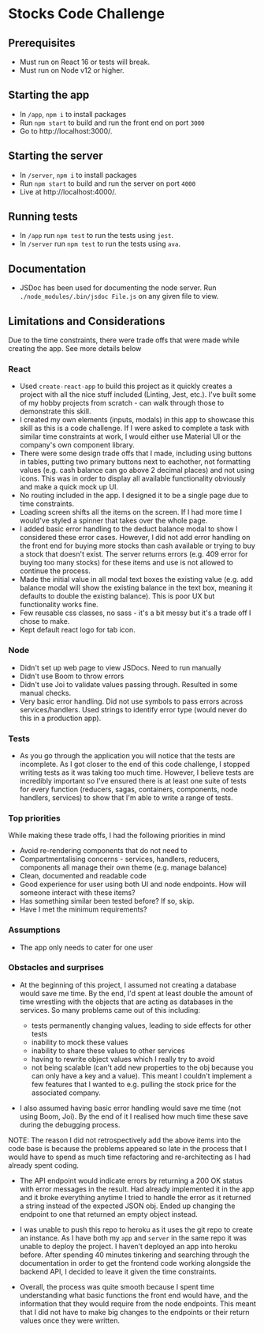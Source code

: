 # Stocks Code Challenge

## Prerequisites
- Must run on React 16 or tests will break.
- Must run on Node v12 or higher.

## Starting the app

-  In `/app`, `npm i` to install packages
-  Run `npm start` to build and run the front end on port `3000`
-  Go to http://localhost:3000/.

## Starting the server
-  In `/server`, `npm i` to install packages
-  Run `npm start` to build and run the server on port `4000`
-  Live at http://localhost:4000/.

## Running tests

-  In `/app` run `npm test` to run the tests using `jest`.
-  In `/server` run `npm test` to run the tests using `ava`.

## Documentation

-  JSDoc has been used for documenting the node server. Run `./node_modules/.bin/jsdoc File.js` on any given file to view.

## Limitations and Considerations
Due to the time constraints, there were trade offs that were made while creating the app. See more details below

### React
-  Used `create-react-app` to build this project as it quickly creates a project with all the nice stuff included (Linting, Jest, etc.). I've built some of my hobby projects from scratch - can walk through those to demonstrate this skill.
-  I created my own elements (inputs, modals) in this app to showcase this skill as this is a code challenge. If I were asked to complete a task with similar time constraints at work, I would either use Material UI or the company's own component library.
-  There were some design trade offs that I made, including using buttons in tables, putting two primary buttons next to eachother, not formatting values (e.g. cash balance can go above 2 decimal places) and not using icons. This was in order to display all available functionality obviously and make a quick mock up UI.
-  No routing included in the app. I designed it to be a single page due to time constraints.
-  Loading screen shifts all the items on the screen. If I had more time I would've styled a spinner that takes over the whole page.
-  I added basic error handling to the deduct balance modal to show I considered these error cases. However, I did not add error handling on the front end for buying more stocks than cash available or trying to buy a stock that doesn't exist. The server returns errors (e.g. 409 error for buying too many stocks) for these items and use is not allowed to continue the process.
-  Made the initial value in all modal text boxes the existing value (e.g. add balance modal will show the existing balance in the text box, meaning it defaults to double the existing balance). This is poor UX but functionality works fine.
-  Few reusable css classes, no sass - it's a bit messy but it's a trade off I chose to make.
-  Kept default react logo for tab icon.

### Node
-  Didn't set up web page to view JSDocs. Need to run manually
-  Didn't use Boom to throw errors
-  Didn't use Joi to validate values passing through. Resulted in some manual checks.
-  Very basic error handling. Did not use symbols to pass errors across services/handlers. Used strings to identify error type (would never do this in a production app).

### Tests
-  As you go through the application you will notice that the tests are incomplete. As I got closer to the end of this code challenge, I stopped writing tests as it was taking too much time. However, I believe tests are incredibly important so I've ensured there is at least one suite of tests for every function (reducers, sagas, containers, components, node handlers, services) to show that I'm able to write a range of tests.

### Top priorities
While making these trade offs, I had the following priorities in mind
-  Avoid re-rendering components that do not need to
-  Compartmentalising concerns - services, handlers, reducers, components all manage their own theme (e.g. manage balance)
-  Clean, documented and readable code
-  Good experience for user using both UI and node endpoints. How will someone interact with these items?
-  Has something similar been tested before? If so, skip.
-  Have I met the minimum requirements?

### Assumptions
-  The app only needs to cater for one user

### Obstacles and surprises
-  At the beginning of this project, I assumed not creating a database would save me time. By the end, I'd spent at least double the amount of time wrestling with the objects that are acting as databases in the services. So many problems came out of this including:
    - tests permanently changing values, leading to side effects for other tests
    - inability to mock these values
    - inability to share these values to other services
    - having to rewrite object values which I really try to avoid
    - not being scalable (can't add new properties to the obj because you can only have a key and a value). This meant I couldn't implement a few features that I wanted to e.g. pulling the stock price for the associated company.

-  I also assumed having basic error handling would save me time (not using Boom, Joi). By the end of it I realised how much time these save during the debugging process.

NOTE: The reason I did not retrospectively add the above items into the code base is because the problems appeared so late in the process that I would have to spend as much time refactoring and re-architecting as I had already spent coding.

-  The API endpoint would indicate errors by returning a 200 OK status with error messages in the result. Had already implemented it in the app and it broke everything anytime I tried to handle the error as it returned a string instead of the expected JSON obj. Ended up changing the endpoint to one that returned an empty object instead.

-  I was unable to push this repo to heroku as it uses the git repo to create an instance. As I have both my `app` and `server` in the same repo it was unable to deploy the project. I haven’t deployed an app into heroku before. After spending 40 minutes tinkering and searching through the documentation in order to get the frontend code working alongside the backend API, I decided to leave it given the time constraints.

-  Overall, the process was quite smooth because I spent time understanding what basic functions the front end would have, and the information that they would require from the node endpoints. This meant that I did not have to make big changes to the endpoints or their return values once they were written.
